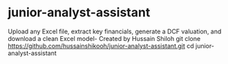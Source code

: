 # junior-analyst-assistant
Upload any Excel file, extract key financials, generate a DCF valuation, and download a clean Excel model- Created by Hussain Shiloh
git clone https://github.com/hussainshikooh/junior-analyst-assistant.git
cd junior-analyst-assistant
